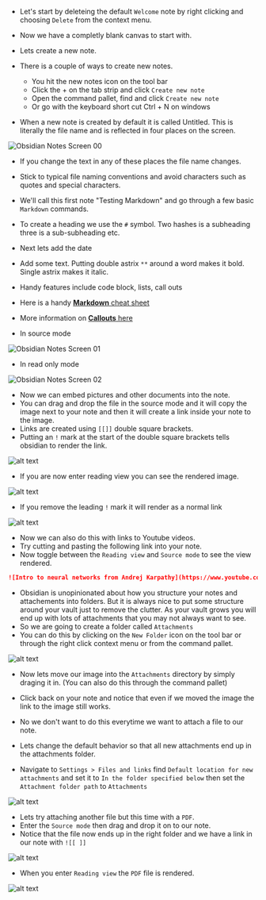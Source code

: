 - Let's start by deleteing the default `Welcome` note by right clicking and choosing `Delete` from the context menu.
- Now we have a completly blank canvas to start with.
- Lets create a new note. 
- There is a couple of ways to create new notes. 
  - You hit the new notes icon on the tool bar
  - Click the + on the tab strip and click `Create new note`
  - Open the command pallet, find and click `Create new note`
  - Or go with the keyboard short cut Ctrl + N on windows

- When a new note is created by default it is called Untitled. This is literally the file name and is reflected in four places on the screen.

![Obsidian Notes Screen 00](./assets/Obsidian_Notes_00.png)
  
- If you change the text in any of these places the file name changes.
- Stick to typical file naming conventions and avoid characters such as quotes and special characters.
- We'll call this first note "Testing Markdown" and go through a few basic `Markdown` commands.
- To create a heading we use the `#` symbol. Two hashes is a subheading three is a sub-subheading etc.
- Next lets add the date 
- Add some text. Putting double astrix `**` around a word makes it bold. Single astrix makes it italic.
- Handy features include code block, lists, call outs
- Here is a handy  [**Markdown** cheat sheet](https://www.markdownguide.org/cheat-sheet/)
- More information on [**Callouts** here](https://help.obsidian.md/callouts)

- In source mode

![Obsidian Notes Screen 01](./assets/Obsidian_Notes_01.png)

- In read only mode

![Obsidian Notes Screen 02](./assets/Obsidian_Notes_02.png)

- Now we can embed pictures and other documents into the note.
- You can drag and drop the file in the source mode and it will copy the image next to your note and then it will create a link inside your note to the image.
- Links are created using `[[]]` double square brackets.
- Putting an `!` mark at the start of the double square brackets tells obsidian to render the link. 

![alt text](./assets/Obsidian_Notes_03.png)

- If you are now enter reading view you can see the rendered image.

![alt text](./assets/Obsidian_Notes_04.png)

- If you remove the leading `!` mark it will render as a normal link

![alt text](./assets/Obsidian_Notes_05.png)

- Now we can also do this with links to Youtube videos.
- Try cutting and pasting the following link into your note.
- Now toggle between the `Reading view` and `Source mode` to see the view rendered.

```Markdown
![Intro to neural networks from Andrej Karpathy](https://www.youtube.com/watch?v=VMj-3S1tku0)
```

- Obsidian is unopinionated about how you structure your notes and attachements into folders. But it is always nice to put some structure around your vault just to remove the clutter. As your vault grows you will end up with lots of attachments that you may not always want to see.
- So we are going to create a folder called `Attachments`
- You can do this by clicking on the `New Folder` icon on the tool bar or through the right click context menu or from the command pallet.

![alt text](./assets/Obsidian_Notes_06.png)

- Now lets move our image into the `Attachments` directory by simply draging it in. (You can also do this through the command pallet)

- Click back on your note and notice that even if we moved the image the link to the image still works.

- No we don't want to do this everytime we want to attach a file to our note.
- Lets change the default behavior so that all new attachments end up in the attachments folder.
- Navigate to `Settings > Files and links` find `Default location for new attachments` and set it to `In the folder specified below` then set the `Attachment folder path` to `Attachments`

![alt text](./assets/Obsidian_Notes_07.png)

- Lets try attaching another file but this time with a `PDF`.
- Enter the `Source mode` then drag and drop it on to our note. 
- Notice that the file now ends up in the right folder and we have a link in our note with `![[ ]]`

![alt text](./assets/Obsidian_Notes_08.png)

- When you enter `Reading view` the `PDF` file is rendered.

![alt text](./assets/Obsidian_Notes_09.png)


